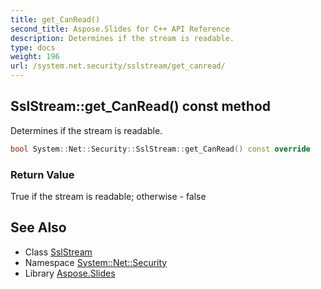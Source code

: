 ```yaml
---
title: get_CanRead()
second_title: Aspose.Slides for C++ API Reference
description: Determines if the stream is readable.
type: docs
weight: 196
url: /system.net.security/sslstream/get_canread/
---
```

## SslStream::get_CanRead() const method


Determines if the stream is readable.

```cpp
bool System::Net::Security::SslStream::get_CanRead() const override
```


### Return Value

True if the stream is readable; otherwise - false

## See Also

* Class [SslStream](../)
* Namespace [System::Net::Security](../../)
* Library [Aspose.Slides](../../../)